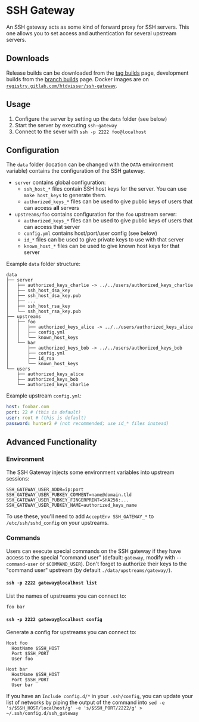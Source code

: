 # SSH Gateway

An SSH gateway acts as some kind of forward proxy for SSH servers. This one allows you to set access and authentication for several upstream servers.

## Downloads

Release builds can be downloaded from the [tag builds](https://gitlab.com/htdvisser/ssh-gateway/pipelines?scope=tags) page, development builds from the [branch builds](https://gitlab.com/htdvisser/ssh-gateway/pipelines?scope=branches) page. Docker images are on [`registry.gitlab.com/htdvisser/ssh-gateway`](https://gitlab.com/htdvisser/ssh-gateway/container_registry).

## Usage

1. Configure the server by setting up the `data` folder (see below)
2. Start the server by executing `ssh-gateway`
3. Connect to the sever with `ssh -p 2222 foo@localhost`

## Configuration

The `data` folder (location can be changed with the `DATA` environment variable) contains the configuration of the SSH gateway.

- `server` contains global configuration:
  - `ssh_host_*` files contain SSH host keys for the server. You can use `make host_keys` to generate them.
  - `authorized_keys_*` files can be used to give public keys of users that can access **all** servers
- `upstreams/foo` contains configuration for the `foo` upstream server:
  - `authorized_keys_*` files can be used to give public keys of users that can access that server
  - `config.yml` contains host/port/user config (see below)
  - `id_*` files can be used to give private keys to use with that server
  - `known_host_*` files can be used to give known host keys for that server

Example `data` folder structure:

```
data
├── server
│   ├── authorized_keys_charlie -> ../../users/authorized_keys_charlie
│   ├── ssh_host_dsa_key
│   ├── ssh_host_dsa_key.pub
│   ├── ...
│   ├── ssh_host_rsa_key
│   └── ssh_host_rsa_key.pub
├── upstreams
│   ├── foo
│   │   ├── authorized_keys_alice -> ../../users/authorized_keys_alice
│   │   ├── config.yml
│   │   └── known_host_keys
│   └── bar
│       ├── authorized_keys_bob -> ../../users/authorized_keys_bob
│       ├── config.yml
│       ├── id_rsa
│       └── known_host_keys
└── users
    ├── authorized_keys_alice
    ├── authorized_keys_bob
    └── authorized_keys_charlie
```

Example upstream `config.yml`:

```yml
host: foobar.com
port: 22 # (this is default)
user: root # (this is default)
password: hunter2 # (not recommended; use id_* files instead)
```

## Advanced Functionality

### Environment

The SSH Gateway injects some environment variables into upstream sessions:

```
SSH_GATEWAY_USER_ADDR=ip:port
SSH_GATEWAY_USER_PUBKEY_COMMENT=name@domain.tld
SSH_GATEWAY_USER_PUBKEY_FINGERPRINT=SHA256:...
SSH_GATEWAY_USER_PUBKEY_NAME=authorized_keys_name
```

To use these, you'll need to add `AcceptEnv SSH_GATEWAY_*` to `/etc/ssh/sshd_config` on your upstreams.

### Commands

Users can execute special commands on the SSH gateway if they have access to the special "command user" (default: `gateway`, modify with `--command-user` or `$COMMAND_USER`). Don't forget to authorize their keys to the "command user" upstream (by default `./data/upstreams/gateway/`).

#### `ssh -p 2222 gateway@localhost list`

List the names of upstreams you can connect to:

```
foo bar
```

#### `ssh -p 2222 gateway@localhost config`

Generate a config for upstreams you can connect to:

```
Host foo
  HostName $SSH_HOST
  Port $SSH_PORT
  User foo

Host bar
  HostName $SSH_HOST
  Port $SSH_PORT
  User bar
```

If you have an `Include config.d/*` in your `.ssh/config`, you can update your list of networks by piping the output of the command into `sed -e 's/$SSH_HOST/localhost/g' -e 's/$SSH_PORT/2222/g' > ~/.ssh/config.d/ssh_gateway`
